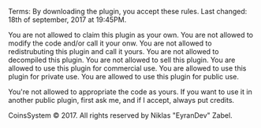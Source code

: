 Terms:
By downloading the plugin, you accept these rules. Last changed: 18th of september, 2017 at 19:45PM.

You are not allowed to claim this plugin as your own.
You are not allowed to modify the code and/or call it your onw.
You are not allowed to redistrubuting this plugin and call it yours.
You are not allowed to decompiled this plugin.
You are not allowed to sell this plugin.
You are allowed to use this plugin for commercial use.
You are allowed to use this plugin for private use.
You are allowed to use this plugin for public use.

You're not allowed to appropriate the code as yours.
If you want to use it in another public plugin, first ask me, and if I accept, always put credits.

CoinsSystem © 2017. All rights reserved by Niklas "EyranDev" Zabel.
